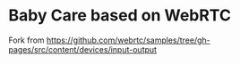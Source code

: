 # Baby Care based on WebRTC
Fork from https://github.com/webrtc/samples/tree/gh-pages/src/content/devices/input-output